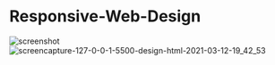 # Responsive-Web-Design
![screenshot](https://user-images.githubusercontent.com/69424550/110797044-7a198780-829a-11eb-8d7f-a24c2064aa17.PNG)
![screencapture-127-0-0-1-5500-design-html-2021-03-12-19_42_53](https://user-images.githubusercontent.com/69424550/110958259-57f13980-836e-11eb-8d07-14f9e6c29861.png)
